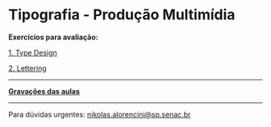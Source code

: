 # Tipografia - Produção Multimídia

<!-- ### Plano de Ensino

[Plano de Ensino](petipo.md) -->

**Exercícios para avaliação:**

[1. Type Design](typedesign.md)

[2. Lettering](lettering.md)

-----

**[Gravações das aulas](gravacoes.md)**

-----

Para dúvidas urgentes: nikolas.alorencini@sp.senac.br